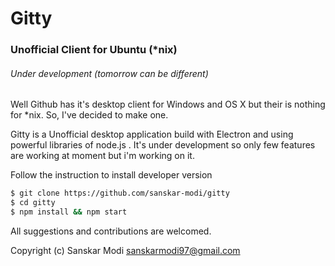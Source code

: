 # Gitty

### Unofficial Client for Ubuntu (*nix)

###### Under development (tomorrow can be different)

Well Github has it's desktop client for Windows and OS X but their is nothing
for *nix. So, I've decided to make one.

Gitty is a Unofficial desktop application build with Electron and using powerful
libraries of node.js . It's under development so only few features are working at
moment but i'm working on it.

Follow the instruction to install developer version
```bash
$ git clone https://github.com/sanskar-modi/gitty
$ cd gitty
$ npm install && npm start
```

All suggestions and contributions are welcomed.

Copyright (c) Sanskar Modi  [sanskarmodi97@gmail.com](http://sanskar-modi.github.io)
